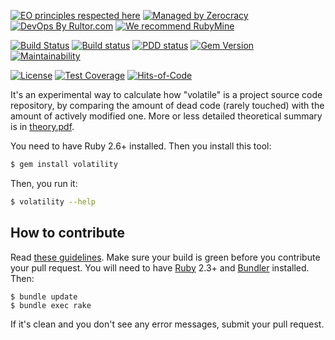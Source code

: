 [![EO principles respected here](https://www.elegantobjects.org/badge.svg)](https://www.elegantobjects.org)
[![Managed by Zerocracy](https://www.0crat.com/badge/C3RFVLU72.svg)](https://www.0crat.com/p/C3RFVLU72)
[![DevOps By Rultor.com](http://www.rultor.com/b/yegor256/volatility)](http://www.rultor.com/p/yegor256/volatility)
[![We recommend RubyMine](https://www.elegantobjects.org/rubymine.svg)](https://www.jetbrains.com/ruby/)

[![Build Status](https://travis-ci.org/yegor256/volatility.svg)](https://travis-ci.org/yegor256/volatility)
[![Build status](https://ci.appveyor.com/api/projects/status/ndp6dbqajjgr7y7y?svg=true)](https://ci.appveyor.com/project/yegor256/volatility-jm2bc)
[![PDD status](http://www.0pdd.com/svg?name=yegor256/volatility)](http://www.0pdd.com/p?name=yegor256/volatility)
[![Gem Version](https://badge.fury.io/rb/volatility.svg)](http://badge.fury.io/rb/volatility)
[![Maintainability](https://api.codeclimate.com/v1/badges/74c909f06d4afa0d8001/maintainability)](https://codeclimate.com/github/yegor256/volatility/maintainability)

[![License](https://img.shields.io/badge/license-MIT-green.svg)](https://github.com/yegor256/takes/volatility/master/LICENSE.txt)
[![Test Coverage](https://img.shields.io/codecov/c/github/yegor256/volatility.svg)](https://codecov.io/github/yegor256/volatility?branch=master)
[![Hits-of-Code](https://hitsofcode.com/github/yegor256/volatility)](https://hitsofcode.com/view/github/yegor256/volatility)

It's an experimental way to calculate how "volatile" is a project
source code repository, by comparing the amount of dead code (rarely touched)
with the amount of actively modified one. More or less detailed theoretical summary
is in [theory.pdf](https://github.com/yegor256/volatility/raw/master/theory.pdf).

You need to have Ruby 2.6+ installed. Then you install this tool:

```bash
$ gem install volatility
```

Then, you run it:

```bash
$ volatility --help
```

## How to contribute

Read [these guidelines](https://www.yegor256.com/2014/04/15/github-guidelines.html).
Make sure your build is green before you contribute
your pull request. You will need to have [Ruby](https://www.ruby-lang.org/en/) 2.3+ and
[Bundler](https://bundler.io/) installed. Then:

```
$ bundle update
$ bundle exec rake
```

If it's clean and you don't see any error messages, submit your pull request.
